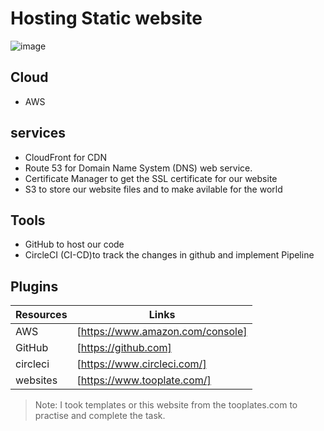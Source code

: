 # Hosting Static website

![image](https://github.com/bvskarthik18/StaticWebsiteHosting/assets/129149117/4eab7d8f-79d6-46bc-a484-f490ff2791de)

## Cloud
- AWS 

## services
- CloudFront for CDN
- Route 53 for Domain Name System (DNS) web service.
- Certificate Manager to get the SSL certificate for our website
- S3 to store our website files and to make avilable for the world

## Tools
- GitHub to host our code 
- CircleCI (CI-CD)to track the changes in github and implement Pipeline 

## Plugins

| Resources | Links |
| ------ | ------ |
| AWS | [https://www.amazon.com/console] |
| GitHub | [https://github.com] |
| circleci | [https://www.circleci.com/] |
| websites | [https://www.tooplate.com/] |

> Note: I took templates or this website from the tooplates.com to practise and complete the task.
